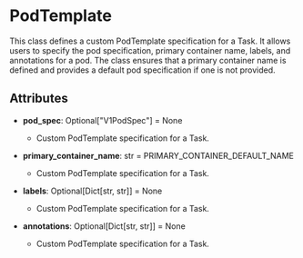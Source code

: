 # PodTemplate

This class defines a custom PodTemplate specification for a Task. It allows users to specify the pod specification, primary container name, labels, and annotations for a pod. The class ensures that a primary container name is defined and provides a default pod specification if one is not provided.

## Attributes

- **pod_spec**: Optional["V1PodSpec"] = None
  - Custom PodTemplate specification for a Task.

- **primary_container_name**: str = PRIMARY_CONTAINER_DEFAULT_NAME
  - Custom PodTemplate specification for a Task.

- **labels**: Optional[Dict[str, str]] = None
  - Custom PodTemplate specification for a Task.

- **annotations**: Optional[Dict[str, str]] = None
  - Custom PodTemplate specification for a Task.



